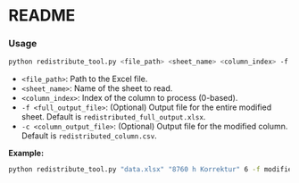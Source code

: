 # README

### Usage

```bash
python redistribute_tool.py <file_path> <sheet_name> <column_index> -f <full_output_file> -c <column_output_file>
```

- `<file_path>`: Path to the Excel file.
- `<sheet_name>`: Name of the sheet to read.
- `<column_index>`: Index of the column to process (0-based).
- `-f <full_output_file>`: (Optional) Output file for the entire modified sheet. Default is `redistributed_full_output.xlsx`.
- `-c <column_output_file>`: (Optional) Output file for the modified column. Default is `redistributed_column.csv`.

**Example:**

```bash
python redistribute_tool.py "data.xlsx" "8760 h Korrektur" 6 -f modified_data.xlsx -c modified_column.csv
```
